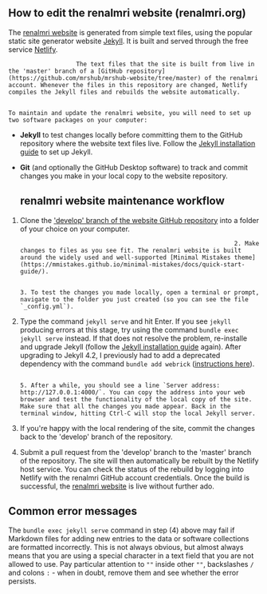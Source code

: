 ## How to edit the renalmri website (renalmri.org)

The [renalmri website](https://www.renalmri.org) is generated from simple text files, using the popular static site generator website [Jekyll](https://jekyllrb.com/). It is built and served through the free service [Netlify](https://www.netlify.com/).

                       The text files that the site is built from live in the 'master' branch of a [GitHub repository](https://github.com/mrshub/mrshub-website/tree/master) of the renalmri account. Whenever the files in this repository are changed, Netlify compiles the Jekyll files and rebuilds the website automatically.

                                                                                                                         To maintain and update the renalmri website, you will need to set up two software packages on your computer:
  - **Jekyll** to test changes locally before committing them to the GitHub repository where the website text files live. Follow the [Jekyll installation guide](https://jekyllrb.com/docs/installation/) to set up Jekyll.
- **Git** (and optionally the GitHub Desktop software) to track and commit changes you make in your local copy to the website repository.

  ## renalmri website maintenance workflow

1. Clone the ['develop' branch of the website GitHub repository](https://github.com/mrshub/mrshub-website/tree/develop) into a folder of your choice on your computer.

                                                                   2. Make changes to files as you see fit. The renalmri website is built around the widely used and well-supported [Minimal Mistakes theme](https://mmistakes.github.io/minimal-mistakes/docs/quick-start-guide/).

                                                                                                                                                                                                             3. To test the changes you made locally, open a terminal or prompt, navigate to the folder you just created (so you can see the file `_config.yml`).

4. Type the command `jekyll serve` and hit Enter. If you see `jekyll` producing errors at this stage, try using the command `bundle exec jekyll serve` instead. If that does not resolve the problem, re-installe and upgrade Jekyll (follow the [Jekyll installation guide](https://jekyllrb.com/docs/installation/) again). After upgrading to Jekyll 4.2, I previously had to add a deprecated dependency with the command `bundle add webrick` ([instructions here](https://github.com/jekyll/jekyll/issues/8523)).

                                                                                                                                                                                                                                                                               5. After a while, you should see a line `Server address: http://127.0.0.1:4000/`. You can copy the address into your web browser and test the functionality of the local copy of the site. Make sure that all the changes you made appear. Back in the terminal window, hitting Ctrl-C will stop the local Jekyll server.

6. If you're happy with the local rendering of the site, commit the changes back to the 'develop' branch of the repository.

7. Submit a pull request from the 'develop' branch to the 'master' branch of the repository. The site will then automatically be rebuilt by the Netlify host service. You can check the status of the rebuild by logging into Netlify with the renalmri GitHub account credentials. Once the build is successful, the [renalmri website](https://www.renalmri.org) is live without further ado.

## Common error messages

The `bundle exec jekyll serve` command in step (4) above may fail if Markdown files for adding new entries to the data or software collections are formatted incorrectly. This is not always obvious, but almost always means that you are using a special character in a text field that you are not allowed to use. Pay particular attention to `""` inside other `""`, backslashes `/` and colons `:` - when in doubt, remove them and see whether the error persists.
